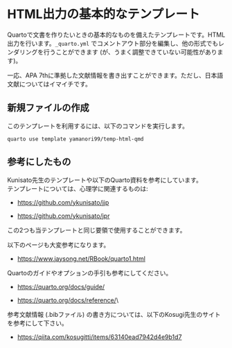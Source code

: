 # HTML出力の基本的なテンプレート

Quartoで文書を作りたいときの基本的なものを備えたテンプレートです。HTML出力を行います。`_quarto.yml` でコメントアウト部分を編集し、他の形式でもレンダリングを行うことができます (が、うまく調整できていない可能性があります)。

一応、APA 7thに準拠した文献情報を書き出すことができます。ただし、日本語文献についてはイマイチです。

## 新規ファイルの作成

このテンプレートを利用するには、以下のコマンドを実行します。

``` terminal
quarto use template yamanori99/temp-html-qmd
```

## 参考にしたもの

Kunisato先生のテンプレートや以下のQuarto資料を参考にしています。\
テンプレートについては、心理学に関連するものは:

-   <https://github.com/ykunisato/jjp>

<!-- -->

-   <https://github.com/ykunisato/jpr>

この2つも当テンプレートと同じ要領で使用することができます。

以下のページも大変参考になります。

-   <https://www.jaysong.net/RBook/quarto1.html>

Quartoのガイドやオプションの手引も参考にしてください。

-   <https://quarto.org/docs/guide/>

-   <https://quarto.org/docs/reference/>\

参考文献情報 (.bibファイル) の書き方については、以下のKosugi先生のサイトを参考にして下さい。

-  <https://qiita.com/kosugitti/items/63140ead7942d4e9b1d7>

